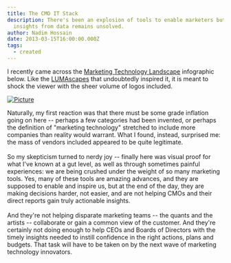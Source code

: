 ```yaml
---
title: The CMO IT Stack
description: There's been an explosion of tools to enable marketers but getting
  insights from data remains unsolved.
author: Nadim Hossain
date: 2013-03-15T16:00:00.000Z
tags:
  - created
---
```

I recently came across the [Marketing Technology Landscape](http://chiefmartec.com/2012/09/marketing-technology-landscape-supergraphic-2012/) infographic below. Like the [LUMAscapes](http://www.lumapartners.com/lumascapes/display-ad-tech-lumascape/) that undoubtedly inspired it, it is meant to shock the viewer with the sheer volume of logos included. 

[![Picture](http://www.nadimhossain.com/uploads/1/6/4/1/16411460/349022551.jpg)](http://chiefmartec.com/2012/09/marketing-technology-landscape-supergraphic-2012/)

Naturally, my first reaction was that there must be some grade inflation going on here -- perhaps a few categories had been invented, or perhaps the definition of "marketing technology" stretched to include more companies than reality would warrant. What I found, instead, surprised me: the mass of vendors included appeared to be quite legitimate. \
\
So my skepticism turned to nerdy joy -- finally here was visual proof for what I've known at a gut level, as well as through sometimes painful experiences: we are being crushed under the weight of so many marketing tools. Yes, many of these tools are amazing advances, and they are supposed to enable and inspire us, but at the end of the day, they are making decisions harder, not easier, and are not helping CMOs and their direct reports gain truly actionable insights. \
\
And they're not helping disparate marketing teams -- the quants and the artists -- collaborate or gain a common view of the customer. And they're certainly not doing enough to help CEOs and Boards of Directors with the timely insights needed to instill confidence in the right actions, plans and budgets. That task will have to be taken on by the next wave of marketing technology innovators.